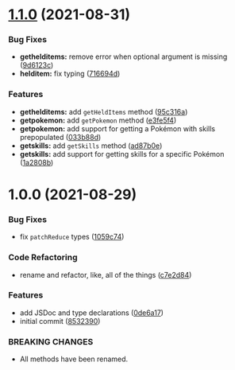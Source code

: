 # [1.1.0](https://github.com/Pokebag/data-sdk/compare/v1.0.0...v1.1.0) (2021-08-31)


### Bug Fixes

* **gethelditems:** remove error when optional argument is missing ([9d6123c](https://github.com/Pokebag/data-sdk/commit/9d6123ce06ccfbb97fc592261ee0f16732998980))
* **helditem:** fix typing ([716694d](https://github.com/Pokebag/data-sdk/commit/716694d3e87e6ec5338e9e43f58a5d9a848d1256))


### Features

* **gethelditems:** add `getHeldItems` method ([95c316a](https://github.com/Pokebag/data-sdk/commit/95c316a8997e7fd4cd80756def46f154b00f8025))
* **getpokemon:** add `getPokemon` method ([e3fe5f4](https://github.com/Pokebag/data-sdk/commit/e3fe5f405241927f49ea5b846ffb5427803bf60d))
* **getpokemon:** add support for getting a Pokémon with skills prepopulated ([033b88d](https://github.com/Pokebag/data-sdk/commit/033b88d684f85b0443fc8c02f156a7fd62665e74))
* **getskills:** add `getSkills` method ([ad87b0e](https://github.com/Pokebag/data-sdk/commit/ad87b0ec77434a053b60ee64c2f52bfdfeebec8c))
* **getskills:** add support for getting skills for a specific Pokémon ([1a2808b](https://github.com/Pokebag/data-sdk/commit/1a2808b6c16f16db735ed61d59994448a8a8dfed))


# 1.0.0 (2021-08-29)


### Bug Fixes

* fix `patchReduce` types ([1059c74](https://github.com/Pokebag/data-sdk/commit/1059c744ff3331f8677a7629f71532a2438fcbf8))


### Code Refactoring

* rename and refactor, like, all of the things ([c7e2d84](https://github.com/Pokebag/data-sdk/commit/c7e2d84823ae144dfa8cf16b5cdcf5891e8ffea1))


### Features

* add JSDoc and type declarations ([0de6a17](https://github.com/Pokebag/data-sdk/commit/0de6a1728ee1e3cee2f5a5f3fc15704358343eee))
* initial commit ([8532390](https://github.com/Pokebag/data-sdk/commit/8532390dd402614fca170e213554fd05229a545f))


### BREAKING CHANGES

* All methods have been renamed.
